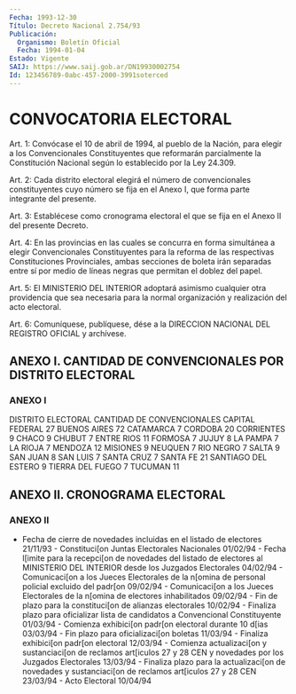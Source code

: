 ```yaml
---
Fecha: 1993-12-30
Título: Decreto Nacional 2.754/93
Publicación:
  Organismo: Boletín Oficial
  Fecha: 1994-01-04
Estado: Vigente
SAIJ: https://www.saij.gob.ar/DN19930002754
Id: 123456789-0abc-457-2000-3991soterced
---
```

# CONVOCATORIA ELECTORAL

<a id="1"></a>
Art.  1:  Convócase  el  10  de abril de 1994, al pueblo de la Nación,  para  elegir  a  los  Convencionales   Constituyentes  que reformarán  parcialmente  la  Constitución  Nacional    según    lo establecido por la Ley 24.309.

<a id="2"></a>
Art. 2: Cada distrito electoral elegirá el número de convencionales  constituyentes  cuyo  número se fija en el Anexo I, que forma parte integrante del presente.

<a id="3"></a>
Art. 3: Establécese como cronograma electoral el que se fija en el Anexo II del presente Decreto.

<a id="4"></a>
Art.  4:  En las provincias en las cuales se concurra en forma simultánea a elegir  Convencionales  Constituyentes para la reforma de las respectivas Constituciones Provinciales,  ambas secciones de boleta  irán  separadas  entre  sí por medio de líneas  negras  que permitan el doblez del papel.

<a id="5"></a>
Art. 5: El MINISTERIO DEL INTERIOR adoptará asimismo cualquier otra providencia  que  sea  necesaria para la normal organización y realización del acto electoral.

<a id="6"></a>
Art.  6: Comuníquese, publíquese, dése a la DIRECCION NACIONAL DEL REGISTRO OFICIAL y archívese.

## ANEXO    I.  CANTIDAD  DE  CONVENCIONALES  POR  DISTRITO  ELECTORAL

### ANEXO I

<a id="1"></a>
DISTRITO ELECTORAL                CANTIDAD DE CONVENCIONALES CAPITAL FEDERAL                                   27 BUENOS AIRES                                      72 CATAMARCA                                          7 CORDOBA                                           20 CORRIENTES                                         9 CHACO                                              9 CHUBUT                                             7 ENTRE RIOS                                        11 FORMOSA                                            7 JUJUY                                              8 LA PAMPA                                           7 LA RIOJA                                           7 MENDOZA                                           12 MISIONES                                           9 NEUQUEN                                            7 RIO NEGRO                                          7 SALTA                                              9 SAN JUAN                                           8 SAN LUIS                                           7 SANTA CRUZ                                         7 SANTA FE                                          21 SANTIAGO DEL ESTERO                                9 TIERRA DEL FUEGO                                   7 TUCUMAN                                             11

## ANEXO II. CRONOGRAMA ELECTORAL

### ANEXO II

<a id="1"></a>
- Fecha de cierre de novedades incluidas en el listado de electores                         21/11/93 - Constituci[on Juntas Electorales Nacionales                                         01/02/94 - Fecha l[imite para la recepci[on de novedades del listado de electores al MINISTERIO DEL INTERIOR desde los Juzgados Electorales                               04/02/94 - Comunicaci[on a los Jueces Electorales de la n[omina de personal policial excluido del padr[on                      09/02/94 - Comunicaci[on a los Jueces Electorales de la n[omina de electores inhabilitados                            09/02/94 - Fin de plazo para la constituci[on de alianzas electorales                            10/02/94 - Finaliza plazo para oficializar lista de candidatos a Convencional Constituyente                                      01/03/94 - Comienza exhibici[on padr[on electoral durante 10 d[ias                         03/03/94 - Fin plazo para oficializaci[on boletas            11/03/94 - Finaliza exhibici[on padr[on electoral                                          12/03/94 - Comienza actualizaci[on y sustanciaci[on de reclamos art[iculos 27 y 28 CEN y novedades por los Juzgados Electorales             13/03/94 - Finaliza plazo para la actualizaci[on de novedades y sustanciaci[on de reclamos art[iculos 27 y 28 CEN                             23/03/94 -  Acto  Electoral                                    10/04/94